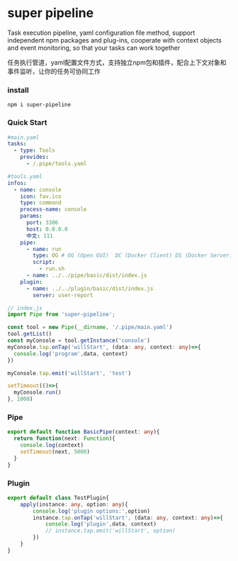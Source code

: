 # super pipeline
Task execution pipeline, yaml configuration file method, support independent npm packages and plug-ins, cooperate with context objects and event monitoring, so that your tasks can work together

任务执行管道，yaml配置文件方式，支持独立npm包和插件，配合上下文对象和事件监听，让你的任务可协同工作
###  install
    npm i super-pipeline

###  Quick Start
```yaml
#main.yaml
tasks:
  - type: Tools
    provides:
      - /.pipe/tools.yaml

#tools.yaml
infos:
  - name: console
    icon: fav.ico
    type: command
    process-name: console
    params:
      port: 3306
      host: 0.0.0.0
      中文: 111
    pipe:
      - name: run
        type: OG # OG (Open GUI)  DC (Docker Client) DS (Docker Server) DF (Docker Full) CC(Command Client) CS(Command Server)
        script:
          - run.sh
      - name: ../../pipe/basic/dist/index.js
    plugin:
      - name: ../../plugin/basic/dist/index.js
        server: user-report
```
``` typescript
// index.js
import Pipe from 'super-pipeline';

const tool = new Pipe(__dirname, '/.pipe/main.yaml')
tool.getList()
const myConsole = tool.getInstance('console')
myConsole.tap.onTap('willStart', (data: any, context: any)=>{
  console.log('program',data, context)
})

myConsole.tap.emit('willStart', 'test')

setTimeout(()=>{
  myConsole.run()
}, 1000)

```

### Pipe
```typescript
export default function BasicPipe(context: any){
  return function(next: Function){
    console.log(context)
    setTimeout(next, 5000)
  }
}
```

### Plugin
```typescript
export default class TestPlugin{
    apply(instance: any, option: any){
        console.log('plugin options:',option)
        instance.tap.onTap('willStart', (data: any, context: any)=>{
            console.log('plugin',data, context)
            // instance.tap.emit('willStart', option)
        })
    }
}
```
